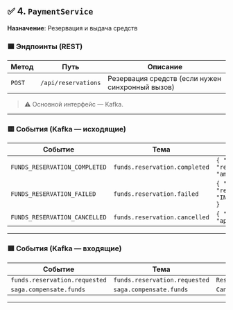 ## ✅ 4. `PaymentService`
**Назначение**: Резервация и выдача средств

### 🟦 Эндпоинты (REST)

| Метод | Путь | Описание |
|------|------|--------|
| `POST` | `/api/reservations` | Резервация средств (если нужен синхронный вызов) | |

> ⚠️ Основной интерфейс — Kafka.

---

### 🟨 События (Kafka — исходящие)

| Событие | Тема | Тело |
|--------|------|------|
| `FUNDS_RESERVATION_COMPLETED` | `funds.reservation.completed` | `{ "application_id", "reservation_id", "amount" }` |
| `FUNDS_RESERVATION_FAILED` | `funds.reservation.failed` | `{ "application_id", "reason": "INSUFFICIENT_FUNDS" }` |
| `FUNDS_RESERVATION_CANCELLED` | `funds.reservation.cancelled` | `{ "reservation_id", "application_id" }` |

---

### 🟥 События (Kafka — входящие)

| Событие | Тема | Обработчик |
|--------|------|-----------|
| `funds.reservation.requested` | `funds.reservation.requested` | `ReserveFundsHandler` |
| `saga.compensate.funds` | `saga.compensate.funds` | `CancelReservationHandler` |

---

